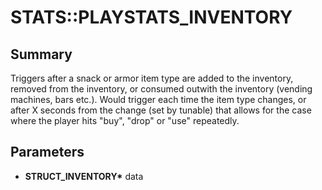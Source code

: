# STATS::PLAYSTATS_INVENTORY

## Summary
Triggers after a snack or armor item type are added to the inventory, removed from the inventory, or consumed outwith the inventory (vending machines, bars etc.). Would trigger each time the item type changes, or after X seconds from the change (set by tunable) that allows for the case where the player hits "buy", "drop" or "use" repeatedly.

## Parameters
* **STRUCT_INVENTORY\*** data